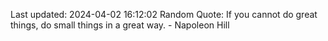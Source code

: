 Last updated: 2024-04-02 16:12:02
Random Quote: If you cannot do great things, do small things in a great way. - Napoleon Hill